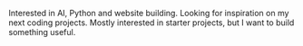 Interested in AI, Python and website building. Looking for inspiration on my next coding projects. Mostly interested in starter projects, but I want to build something useful.

<!---
Nighthawk180/Nighthawk180 is a ✨ special ✨ repository because its `README.md` (this file) appears on your GitHub profile.
You can click the Preview link to take a look at your changes.
--->
